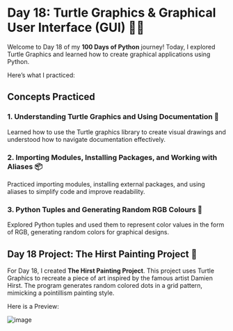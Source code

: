 # Day 18: Turtle Graphics & Graphical User Interface (GUI) 🎨🐢

Welcome to Day 18 of my **100 Days of Python** journey! Today, I explored Turtle Graphics and learned how to create graphical applications using Python.

Here’s what I practiced:

## Concepts Practiced

### 1. Understanding Turtle Graphics and Using Documentation 📖
Learned how to use the Turtle graphics library to create visual drawings and understood how to navigate documentation effectively.

### 2. Importing Modules, Installing Packages, and Working with Aliases 📦
Practiced importing modules, installing external packages, and using aliases to simplify code and improve readability.

### 3. Python Tuples and Generating Random RGB Colours 🌈
Explored Python tuples and used them to represent color values in the form of RGB, generating random colors for graphical designs.

## Day 18 Project: The Hirst Painting Project 🎨

For Day 18, I created **The Hirst Painting Project**. This project uses Turtle Graphics to recreate a piece of art inspired by the famous artist Damien Hirst. The program generates random colored dots in a grid pattern, mimicking a pointillism painting style.

Here is a Preview:

![image](https://github.com/user-attachments/assets/c0cfec3e-25cf-4ba2-b80b-c91fb824a2c5)
